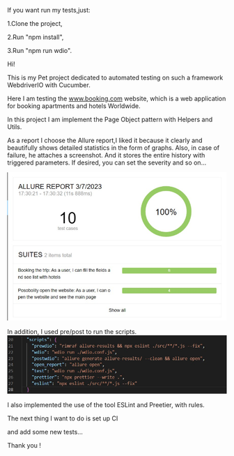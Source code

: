 If you want run my tests,just:

1.Clone the project,

2.Run "npm install",

3.Run "npm run wdio".

Hi!

This is my Pet project dedicated to automated testing on such a framework WebdriverIO with Cucumber.

Here I am testing the www.booking.com website, which is a web application for booking apartments and hotels Worldwide.

In this project I am implement the Page Object pattern with Helpers and Utils.

As a report I choose the Allure report,I liked it because it clearly and beautifully shows detailed statistics in the form of graphs. Also, in case of failure, he attaches a screenshot. And it stores the entire history with triggered parameters. If desired, you can set the severity and so on...

![Screenshot reporter result](https://github.com/GarinaKristina/PET_project_WebDriverIO_Cucumber_booking/blob/main/picture_for_readme/report.jpg)

In addition, I used pre/post to run the scripts.
![Screenshot reporter result](https://github.com/GarinaKristina/PET_project_WebDriverIO_Cucumber_booking/blob/main/picture_for_readme/scripts.jpg)

I also implemented the use of the tool ESLint and Preetier, with rules.

The next thing I want to do is set up CI

and add some new tests...

Thank you !

